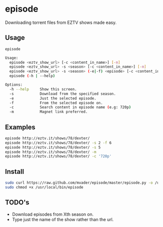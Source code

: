 episode
=======

Downloading torrent files from EZTV shows made easy.

Usage
-----
```bash
episode

Usage:
  episode <eztv_show_url> [-c <content_in_name>] [-m]
  episode <eztv_show_url> -s <season> [-c <content_in_name>] [-m]
  episode <eztv_show_url> -s <season> (-e|-f) <episode> [-c <content_in_name>] [-m]
  episode (-h | --help)

Options:
  -h --help     Show this screen.
  -s            Download from the specified season.
  -e            Just the selected episode.
  -f            From the selected episode on.
  -c            Search content in episode name (e.g: 720p)
  -m            Magnet link preferred.
```

Examples
------
```bash
episode http://eztv.it/shows/78/dexter/
episode http://eztv.it/shows/78/dexter/ -s 2 -f 6
episode http://eztv.it/shows/78/dexter/ -s 5
episode http://eztv.it/shows/78/dexter/ -m
episode http://eztv.it/shows/78/dexter/ -c '720p'
```

Install
------
```bash
sudo curl https://raw.github.com/mvader/episode/master/episode.py -o /usr/local/bin/episode;
sudo chmod +x /usr/local/bin/episode
```

TODO's
-----
* Download episodes from Xth season on.
* Type just the name of the show rather than the url.

